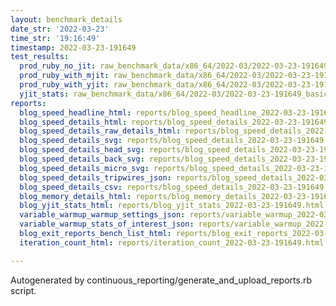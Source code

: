 ```yaml
---
layout: benchmark_details
date_str: '2022-03-23'
time_str: '19:16:49'
timestamp: 2022-03-23-191649
test_results:
  prod_ruby_no_jit: raw_benchmark_data/x86_64/2022-03/2022-03-23-191649_basic_benchmark_prod_ruby_no_jit.json
  prod_ruby_with_mjit: raw_benchmark_data/x86_64/2022-03/2022-03-23-191649_basic_benchmark_prod_ruby_with_mjit.json
  prod_ruby_with_yjit: raw_benchmark_data/x86_64/2022-03/2022-03-23-191649_basic_benchmark_prod_ruby_with_yjit.json
  yjit_stats: raw_benchmark_data/x86_64/2022-03/2022-03-23-191649_basic_benchmark_yjit_stats.json
reports:
  blog_speed_headline_html: reports/blog_speed_headline_2022-03-23-191649.html
  blog_speed_details_html: reports/blog_speed_details_2022-03-23-191649.html
  blog_speed_details_raw_details_html: reports/blog_speed_details_2022-03-23-191649.raw_details.html
  blog_speed_details_svg: reports/blog_speed_details_2022-03-23-191649.svg
  blog_speed_details_head_svg: reports/blog_speed_details_2022-03-23-191649.head.svg
  blog_speed_details_back_svg: reports/blog_speed_details_2022-03-23-191649.back.svg
  blog_speed_details_micro_svg: reports/blog_speed_details_2022-03-23-191649.micro.svg
  blog_speed_details_tripwires_json: reports/blog_speed_details_2022-03-23-191649.tripwires.json
  blog_speed_details_csv: reports/blog_speed_details_2022-03-23-191649.csv
  blog_memory_details_html: reports/blog_memory_details_2022-03-23-191649.html
  blog_yjit_stats_html: reports/blog_yjit_stats_2022-03-23-191649.html
  variable_warmup_warmup_settings_json: reports/variable_warmup_2022-03-23-191649.warmup_settings.json
  variable_warmup_stats_of_interest_json: reports/variable_warmup_2022-03-23-191649.stats_of_interest.json
  blog_exit_reports_bench_list_html: reports/blog_exit_reports_2022-03-23-191649.bench_list.html
  iteration_count_html: reports/iteration_count_2022-03-23-191649.html

---
```

Autogenerated by continuous_reporting/generate_and_upload_reports.rb script.
